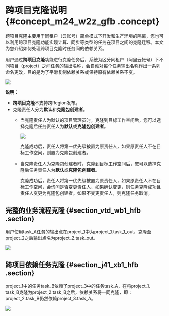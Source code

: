 # 跨项目克隆说明 {#concept_m24_w2z_gfb .concept}

跨项目克隆主要用于同租户（云账号）简单模式下开发和生产环境的隔离，您也可以利用跨项目克隆功能实现计算、同步等类型的任务在项目之间的克隆迁移。本文为您介绍如何处理跨项目克隆时任务间的依赖关系。

用户通过**跨项目克隆**功能进行克隆任务后，系统为区分同租户（阿里云帐号）下不同项目（project）之间任务的输出名称，会自动对每个任务输出名称作出一系列命名更改，目的是为了平滑复制依赖关系或保持原有依赖关系不变。

![](http://static-aliyun-doc.oss-cn-hangzhou.aliyuncs.com/assets/img/21853/154883895734157_zh-CN.png)

**说明：** 

-   **跨项目克隆**不支持跨Region发布。
-   克隆责任人分为**默认**和**克隆包创建者**。
    -   当克隆责任人为默认的项目管理员时，克隆到目标工作空间后，您可以选择克隆后任务责任人为**默认**或**克隆包创建者**。

        ![](http://static-aliyun-doc.oss-cn-hangzhou.aliyuncs.com/assets/img/21853/154883895738365_zh-CN.png)

        克隆成功后，责任人将第一优先级被置为原责任人，如果原责任人不在目标工作空间，则置为克隆包创建者。

    -   当克隆责任人为克隆包创建者时，克隆到目标工作空间后，您可以选择克隆后任务责任人为**默认**或**克隆包创建者**。

        克隆成功后，责任人将第一优先级被置为原责任人，如果原责任人不在目标工作空间，会询问是否变更责任人，如果确认变更，则任务克隆成功且责任人变更为克隆包创建者。如果不变更责任人，则克隆任务取消。


## 完整的业务流程克隆 {#section_vtd_wb1_hfb .section}

用户使用task\_A任务的输出点在project\_1中为project\_1.task\_1\_out，克隆至project\_2之后输出点名为project\_2.task\_out。

![](http://static-aliyun-doc.oss-cn-hangzhou.aliyuncs.com/assets/img/21853/154883895713009_zh-CN.jpg)

## 跨项目依赖任务克隆 {#section_j41_xb1_hfb .section}

project\_1中的任务task\_B依赖了project\_3中的任务task\_A，在将project\_1. task\_B克隆为project\_2.task\_B之后，依赖关系将一同克隆，即：project\_2.task\_B仍然依赖project\_3.task\_A。

![](http://static-aliyun-doc.oss-cn-hangzhou.aliyuncs.com/assets/img/21853/154883895713011_zh-CN.jpg)

